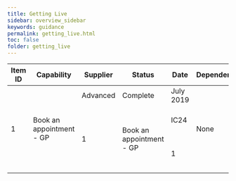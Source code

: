 ```yaml
---
title: Getting Live
sidebar: overview_sidebar
keywords: guidance
permalink: getting_live.html
toc: false
folder: getting_live
---
```


<link rel="stylesheet" href="https://unpkg.com/bootstrap-table@1.15.4/dist/bootstrap-table.min.css">

<table 
      data-toggle="table"
      data-pagination="true"
      data-search="true"
      data-show-columns="true"
      data-show-multi-sort="true"
      data-sort-priority='[{"sortName": "ID","sortOrder":"desc"},{"sortName":"Capability","sortOrder":"desc"}]'
      data-advanced-search="true"
      data-id-table="advancedTable"
      data-search-accent-neutralise="true">
      <thead>
        <tr>
          <th data-field="ID" data-sortable="true">Item ID</th>
          <th data-field="Capability" data-sortable="true">Capability</th>
          <th data-field="Supplier" data-sortable="true">Supplier</th>
          <th data-field="Status" data-sortable="true">Status</th>
          <th data-field="Date" data-sortable="true">Date</th>
          <th data-field="Dependencies" data-sortable="true">Dependencies</th>
          <th data-field="Comments" data-sortable="true">Comments</th>
        </tr>
      </thead>
      <tbody>
        <tr>
          <td rowspan="3">1</td>
          <td rowspan="3">Book an appointment - GP</td>
          <td>Advanced</td>
          <td>Complete</td>
          <td>July 2019</td>          
          <td rowspan="3">None</td>
          <td rowspan="3">Ability to search and book an appointment</td>
        </tr>  
        <tr>
          <td rowspan="3">1</td>
          <td rowspan="3">Book an appointment - GP</td>
          <td>IC24</td>
          <td>Testing</td>
          <td>19th August 2019</td>
          <td rowspan="3">None</td>
          <td rowspan="3">Ability to search and book an appointment</td>
        </tr>
        <tr>
          <td rowspan="3">1</td>
          <td rowspan="3">Book an appointment - GP</td>
          <td>Cleric</td>
          <td>Development</td>
          <td>October 2019</td>
          <td rowspan="3">None</td>
          <td rowspan="3">Ability to search and book an appointment</td>
        </tr>
      </tbody>
    </table>

<script src="https://unpkg.com/bootstrap-table@1.15.4/dist/bootstrap-table.min.js"></script>
<script src="https://unpkg.com/bootstrap-table@1.15.4/dist/extensions/multiple-sort/bootstrap-table-multiple-sort.js"></script>
<script src="https://unpkg.com/bootstrap-table@1.15.4/dist/extensions/sticky-header/bootstrap-table-sticky-header.min.js"></script>
<script src="https://unpkg.com/bootstrap-table@1.15.4/dist/extensions/toolbar/bootstrap-table-toolbar.min.js"></script>
<script src="https://unpkg.com/bootstrap-table@1.15.4/dist/extensions/accent-neutralise/bootstrap-table-accent-neutralise.min.js"></script>

